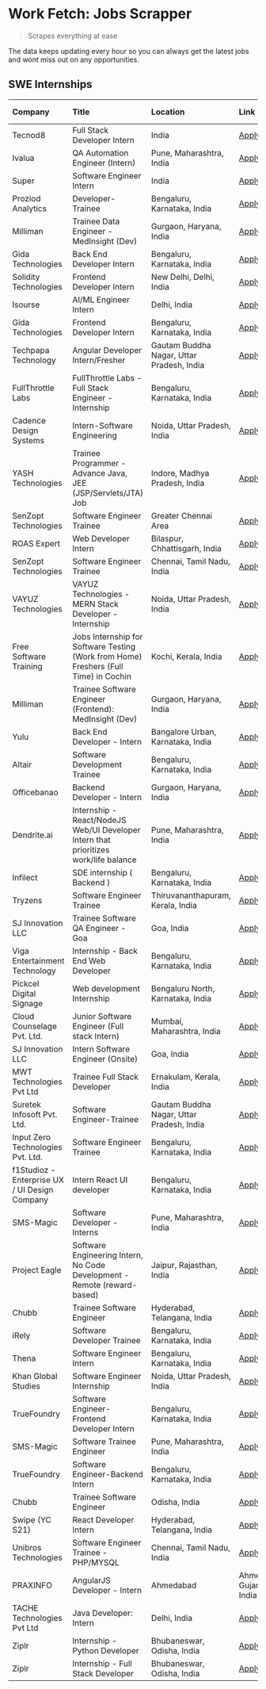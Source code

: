 # Work Fetch: Jobs Scrapper
> Scrapes everything at ease

The data keeps updating every hour so you can always get the latest jobs and wont miss out on any opportunities.

## SWE Internships
<!--START_SECTION:workfetch-->
| Company                                       | Title                                                                                | Location                                  | Link                                                                                                                                                                                                                                                                                                           | Date Posted   |
|:----------------------------------------------|:-------------------------------------------------------------------------------------|:------------------------------------------|:---------------------------------------------------------------------------------------------------------------------------------------------------------------------------------------------------------------------------------------------------------------------------------------------------------------|:--------------|
| Tecnod8                                       | Full Stack Developer Intern                                                          | India                                     | [Apply](https://in.linkedin.com/jobs/view/full-stack-developer-intern-at-tecnod8-3834283868?refId=zQnStVKI4Cua%2FVmqzfHLYQ%3D%3D&trackingId=2AYhc8KHz3cqk08FxrX5Hw%3D%3D&position=22&pageNum=3&trk=public_jobs_jserp-result_search-card)                                                                       | 2024-02-25    |
| Ivalua                                        | QA Automation Engineer (Intern)                                                      | Pune, Maharashtra, India                  | [Apply](https://in.linkedin.com/jobs/view/qa-automation-engineer-intern-at-ivalua-3762560998?refId=zQnStVKI4Cua%2FVmqzfHLYQ%3D%3D&trackingId=3BBH6YM6GHS5Mf%2FDO%2B%2FbFA%3D%3D&position=25&pageNum=3&trk=public_jobs_jserp-result_search-card)                                                                | 2024-02-24    |
| Super                                         | Software Engineer Intern                                                             | India                                     | [Apply](https://in.linkedin.com/jobs/view/software-engineer-intern-at-super-3832648104?refId=DLQ2e1izg4KPQQOnHLzCZg%3D%3D&trackingId=UKic9NCYQjgbQr7%2FChmPZg%3D%3D&position=5&pageNum=1&trk=public_jobs_jserp-result_search-card)                                                                             | 2024-02-23    |
| Proziod Analytics                             | Developer-Trainee                                                                    | Bengaluru, Karnataka, India               | [Apply](https://in.linkedin.com/jobs/view/developer-trainee-at-proziod-analytics-3838200708?refId=DLQ2e1izg4KPQQOnHLzCZg%3D%3D&trackingId=r1NDg7LJF%2FKOkTS4Xk4uVA%3D%3D&position=17&pageNum=1&trk=public_jobs_jserp-result_search-card)                                                                       | 2024-02-23    |
| Milliman                                      | Trainee Data Engineer - MedInsight (Dev)                                             | Gurgaon, Haryana, India                   | [Apply](https://in.linkedin.com/jobs/view/trainee-data-engineer-medinsight-dev-at-milliman-3789275187?refId=sFjk42yizJT4due3JT7u%2Bw%3D%3D&trackingId=T%2BvOLiFBlrW4YS%2BdpHqMvA%3D%3D&position=9&pageNum=2&trk=public_jobs_jserp-result_search-card)                                                          | 2024-02-23    |
| Gida Technologies                             | Back End Developer Intern                                                            | Bengaluru, Karnataka, India               | [Apply](https://in.linkedin.com/jobs/view/back-end-developer-intern-at-gida-technologies-3836849295?refId=sFjk42yizJT4due3JT7u%2Bw%3D%3D&trackingId=upPvneRG%2BCDK1OgwkKCLyw%3D%3D&position=16&pageNum=2&trk=public_jobs_jserp-result_search-card)                                                             | 2024-02-23    |
| Solidity Technologies                         | Frontend Developer Intern                                                            | New Delhi, Delhi, India                   | [Apply](https://in.linkedin.com/jobs/view/frontend-developer-intern-at-solidity-technologies-3831583934?refId=DLQ2e1izg4KPQQOnHLzCZg%3D%3D&trackingId=8wTq30Wdn0rA3YOTQziHzw%3D%3D&position=21&pageNum=1&trk=public_jobs_jserp-result_search-card)                                                             | 2024-02-22    |
| Isourse                                       | AI/ML Engineer Intern                                                                | Delhi, India                              | [Apply](https://in.linkedin.com/jobs/view/ai-ml-engineer-intern-at-isourse-3837826475?refId=sFjk42yizJT4due3JT7u%2Bw%3D%3D&trackingId=K64qVO1usanViJqtbF1wQg%3D%3D&position=22&pageNum=2&trk=public_jobs_jserp-result_search-card)                                                                             | 2024-02-22    |
| Gida Technologies                             | Frontend Developer Intern                                                            | Bengaluru, Karnataka, India               | [Apply](https://in.linkedin.com/jobs/view/frontend-developer-intern-at-gida-technologies-3836040945?refId=DLQ2e1izg4KPQQOnHLzCZg%3D%3D&trackingId=lcNeQhE673BHMEaQv0aQdg%3D%3D&position=1&pageNum=1&trk=public_jobs_jserp-result_search-card)                                                                  | 2024-02-21    |
| Techpapa Technology                           | Angular Developer Intern/Fresher                                                     | Gautam Buddha Nagar, Uttar Pradesh, India | [Apply](https://in.linkedin.com/jobs/view/angular-developer-intern-fresher-at-techpapa-technology-3834305862?refId=DLQ2e1izg4KPQQOnHLzCZg%3D%3D&trackingId=s%2Brsf43LBQFnTp21RSxo5Q%3D%3D&position=19&pageNum=1&trk=public_jobs_jserp-result_search-card)                                                      | 2024-02-20    |
| FullThrottle Labs                             | FullThrottle Labs - Full Stack Engineer - Internship                                 | Bengaluru, Karnataka, India               | [Apply](https://in.linkedin.com/jobs/view/fullthrottle-labs-full-stack-engineer-internship-at-fullthrottle-labs-3829636016?refId=sFjk42yizJT4due3JT7u%2Bw%3D%3D&trackingId=EHFr6dd7XZ69%2BcABPgq6xw%3D%3D&position=1&pageNum=2&trk=public_jobs_jserp-result_search-card)                                       | 2024-02-17    |
| Cadence Design Systems                        | Intern-Software Engineering                                                          | Noida, Uttar Pradesh, India               | [Apply](https://in.linkedin.com/jobs/view/intern-software-engineering-at-cadence-design-systems-3794689056?refId=sFjk42yizJT4due3JT7u%2Bw%3D%3D&trackingId=UTDNCVEJkInfBSx9XNxOnA%3D%3D&position=14&pageNum=2&trk=public_jobs_jserp-result_search-card)                                                        | 2024-02-17    |
| YASH Technologies                             | Trainee Programmer - Advance Java, JEE (JSP/Servlets/JTA) Job                        | Indore, Madhya Pradesh, India             | [Apply](https://in.linkedin.com/jobs/view/trainee-programmer-advance-java-jee-jsp-servlets-jta-job-at-yash-technologies-3811759183?refId=8WusZrs017S9FFjmK8ccYw%3D%3D&trackingId=Tn63aTgzrEmzGY8EQLoV7g%3D%3D&position=15&pageNum=0&trk=public_jobs_jserp-result_search-card)                                  | 2024-02-13    |
| SenZopt Technologies                          | Software Engineer Trainee                                                            | Greater Chennai Area                      | [Apply](https://in.linkedin.com/jobs/view/software-engineer-trainee-at-senzopt-technologies-3827688781?refId=DLQ2e1izg4KPQQOnHLzCZg%3D%3D&trackingId=Y9h4rQ52OU8LcvZMW1X2Pg%3D%3D&position=7&pageNum=1&trk=public_jobs_jserp-result_search-card)                                                               | 2024-02-12    |
| ROAS Expert                                   | Web Developer Intern                                                                 | Bilaspur, Chhattisgarh, India             | [Apply](https://in.linkedin.com/jobs/view/web-developer-intern-at-roas-expert-3828189292?refId=DLQ2e1izg4KPQQOnHLzCZg%3D%3D&trackingId=uJo3VszVlIYK0qejMS9GHw%3D%3D&position=10&pageNum=1&trk=public_jobs_jserp-result_search-card)                                                                            | 2024-02-12    |
| SenZopt Technologies                          | Software Engineer Trainee                                                            | Chennai, Tamil Nadu, India                | [Apply](https://in.linkedin.com/jobs/view/software-engineer-trainee-at-senzopt-technologies-3827686880?refId=DLQ2e1izg4KPQQOnHLzCZg%3D%3D&trackingId=sK1cor%2B%2BjwXDao9mXYdpFw%3D%3D&position=22&pageNum=1&trk=public_jobs_jserp-result_search-card)                                                          | 2024-02-12    |
| VAYUZ Technologies                            | VAYUZ Technologies - MERN Stack Developer - Internship                               | Noida, Uttar Pradesh, India               | [Apply](https://in.linkedin.com/jobs/view/vayuz-technologies-mern-stack-developer-internship-at-vayuz-technologies-3822619356?refId=DLQ2e1izg4KPQQOnHLzCZg%3D%3D&trackingId=kcXjYSS9tMAdN7OtVOpGRA%3D%3D&position=23&pageNum=1&trk=public_jobs_jserp-result_search-card)                                       | 2024-02-10    |
| Free Software Training                        | Jobs Internship for Software Testing (Work from Home) Freshers (Full Time) in Cochin | Kochi, Kerala, India                      | [Apply](https://in.linkedin.com/jobs/view/jobs-internship-for-software-testing-work-from-home-freshers-full-time-in-cochin-at-free-software-training-3826557030?refId=sFjk42yizJT4due3JT7u%2Bw%3D%3D&trackingId=FW1iNHb96MjYT%2BCb5MeOhQ%3D%3D&position=17&pageNum=2&trk=public_jobs_jserp-result_search-card) | 2024-02-10    |
| Milliman                                      | Trainee Software Engineer (Frontend): MedInsight (Dev)                               | Gurgaon, Haryana, India                   | [Apply](https://in.linkedin.com/jobs/view/trainee-software-engineer-frontend-medinsight-dev-at-milliman-3792874280?refId=8WusZrs017S9FFjmK8ccYw%3D%3D&trackingId=CVOdbjuJiZK5bqesJoqQYA%3D%3D&position=5&pageNum=0&trk=public_jobs_jserp-result_search-card)                                                   | 2024-02-09    |
| Yulu                                          | Back End Developer - Intern                                                          | Bangalore Urban, Karnataka, India         | [Apply](https://in.linkedin.com/jobs/view/back-end-developer-intern-at-yulu-3821682220?refId=8WusZrs017S9FFjmK8ccYw%3D%3D&trackingId=Aco%2FjKSghtltg7lORORnPg%3D%3D&position=8&pageNum=0&trk=public_jobs_jserp-result_search-card)                                                                             | 2024-02-04    |
| Altair                                        | Software Development Trainee                                                         | Bengaluru, Karnataka, India               | [Apply](https://in.linkedin.com/jobs/view/software-development-trainee-at-altair-3817606202?refId=8WusZrs017S9FFjmK8ccYw%3D%3D&trackingId=GDipsoypi%2Bdq0tgNR0J%2Biw%3D%3D&position=13&pageNum=0&trk=public_jobs_jserp-result_search-card)                                                                     | 2024-01-31    |
| Officebanao                                   | Backend Developer - Intern                                                           | Gurgaon, Haryana, India                   | [Apply](https://in.linkedin.com/jobs/view/backend-developer-intern-at-officebanao-3814263731?refId=8WusZrs017S9FFjmK8ccYw%3D%3D&trackingId=P8Vv5feHAcp%2B6%2B3vWKDUPw%3D%3D&position=19&pageNum=0&trk=public_jobs_jserp-result_search-card)                                                                    | 2024-01-31    |
| Dendrite.ai                                   | Internship - React/NodeJS Web/UI Developer Intern that prioritizes work/life balance | Pune, Maharashtra, India                  | [Apply](https://in.linkedin.com/jobs/view/internship-react-nodejs-web-ui-developer-intern-that-prioritizes-work-life-balance-at-dendrite-ai-3818948068?refId=DLQ2e1izg4KPQQOnHLzCZg%3D%3D&trackingId=lCRm5rqJBBKcYESDG8KXUg%3D%3D&position=3&pageNum=1&trk=public_jobs_jserp-result_search-card)               | 2024-01-31    |
| Infilect                                      | SDE internship ( Backend )                                                           | Bengaluru, Karnataka, India               | [Apply](https://in.linkedin.com/jobs/view/sde-internship-backend-at-infilect-3815120558?refId=8WusZrs017S9FFjmK8ccYw%3D%3D&trackingId=GCPE1lLJ9cHsloIqqKCgZQ%3D%3D&position=20&pageNum=0&trk=public_jobs_jserp-result_search-card)                                                                             | 2024-01-25    |
| Tryzens                                       | Software Engineer Trainee                                                            | Thiruvananthapuram, Kerala, India         | [Apply](https://in.linkedin.com/jobs/view/software-engineer-trainee-at-tryzens-3809363491?refId=DLQ2e1izg4KPQQOnHLzCZg%3D%3D&trackingId=wwY6%2F4uMkvle8kF%2Bq0TPnA%3D%3D&position=9&pageNum=1&trk=public_jobs_jserp-result_search-card)                                                                        | 2024-01-18    |
| SJ Innovation LLC                             | Trainee Software QA Engineer - Goa                                                   | Goa, India                                | [Apply](https://in.linkedin.com/jobs/view/trainee-software-qa-engineer-goa-at-sj-innovation-llc-3804578231?refId=zQnStVKI4Cua%2FVmqzfHLYQ%3D%3D&trackingId=48aoKot%2Fomjg%2Fz7O4rRYuA%3D%3D&position=10&pageNum=3&trk=public_jobs_jserp-result_search-card)                                                    | 2024-01-18    |
| Viga Entertainment Technology                 | Internship - Back End Web Developer                                                  | Bengaluru, Karnataka, India               | [Apply](https://in.linkedin.com/jobs/view/internship-back-end-web-developer-at-viga-entertainment-technology-3817712040?refId=zQnStVKI4Cua%2FVmqzfHLYQ%3D%3D&trackingId=3I2XzvP3VZv6elNavUke9Q%3D%3D&position=4&pageNum=3&trk=public_jobs_jserp-result_search-card)                                            | 2024-01-17    |
| Pickcel Digital Signage                       | Web development Internship                                                           | Bengaluru North, Karnataka, India         | [Apply](https://in.linkedin.com/jobs/view/web-development-internship-at-pickcel-digital-signage-3826062393?refId=sFjk42yizJT4due3JT7u%2Bw%3D%3D&trackingId=OnWzfvcwo8HqDlEFuAbgYg%3D%3D&position=3&pageNum=2&trk=public_jobs_jserp-result_search-card)                                                         | 2024-01-15    |
| Cloud Counselage Pvt. Ltd.                    | Junior Software Engineer (Full stack Intern)                                         | Mumbai, Maharashtra, India                | [Apply](https://in.linkedin.com/jobs/view/junior-software-engineer-full-stack-intern-at-cloud-counselage-pvt-ltd-3803132814?refId=8WusZrs017S9FFjmK8ccYw%3D%3D&trackingId=9yh9pY%2B4Jblz%2Bhq%2Fv3x9YA%3D%3D&position=21&pageNum=0&trk=public_jobs_jserp-result_search-card)                                   | 2024-01-11    |
| SJ Innovation LLC                             | Intern Software Engineer (Onsite)                                                    | Goa, India                                | [Apply](https://in.linkedin.com/jobs/view/intern-software-engineer-onsite-at-sj-innovation-llc-3799959011?refId=DLQ2e1izg4KPQQOnHLzCZg%3D%3D&trackingId=K4mmBkG3fJZS%2B4OAdaXEhw%3D%3D&position=13&pageNum=1&trk=public_jobs_jserp-result_search-card)                                                         | 2024-01-11    |
| MWT Technologies Pvt Ltd                      | Trainee Full Stack Developer                                                         | Ernakulam, Kerala, India                  | [Apply](https://in.linkedin.com/jobs/view/trainee-full-stack-developer-at-mwt-technologies-pvt-ltd-3800921715?refId=8WusZrs017S9FFjmK8ccYw%3D%3D&trackingId=x51gNv%2B5TUBKp4qjVfmNUg%3D%3D&position=4&pageNum=0&trk=public_jobs_jserp-result_search-card)                                                      | 2024-01-09    |
| Suretek Infosoft Pvt. Ltd.                    | Software Engineer-Trainee                                                            | Gautam Buddha Nagar, Uttar Pradesh, India | [Apply](https://in.linkedin.com/jobs/view/software-engineer-trainee-at-suretek-infosoft-pvt-ltd-3800934643?refId=8WusZrs017S9FFjmK8ccYw%3D%3D&trackingId=OhJxuFfs5zhkwEeqnn60JQ%3D%3D&position=16&pageNum=0&trk=public_jobs_jserp-result_search-card)                                                          | 2024-01-09    |
| Input Zero Technologies Pvt. Ltd.             | Software Engineer Trainee                                                            | Bengaluru, Karnataka, India               | [Apply](https://in.linkedin.com/jobs/view/software-engineer-trainee-at-input-zero-technologies-pvt-ltd-3800927643?refId=DLQ2e1izg4KPQQOnHLzCZg%3D%3D&trackingId=Q9l4c8qU%2B3paaD4BWWJXgA%3D%3D&position=4&pageNum=1&trk=public_jobs_jserp-result_search-card)                                                  | 2024-01-09    |
| f1Studioz - Enterprise UX / UI Design Company | Intern React UI developer                                                            | Bengaluru, Karnataka, India               | [Apply](https://in.linkedin.com/jobs/view/intern-react-ui-developer-at-f1studioz-enterprise-ux-ui-design-company-3796354738?refId=8WusZrs017S9FFjmK8ccYw%3D%3D&trackingId=92DY4Au8ODkjNL7oflsq1w%3D%3D&position=6&pageNum=0&trk=public_jobs_jserp-result_search-card)                                          | 2024-01-08    |
| SMS-Magic                                     | Software Developer -Interns                                                          | Pune, Maharashtra, India                  | [Apply](https://in.linkedin.com/jobs/view/software-developer-interns-at-sms-magic-3799485343?refId=DLQ2e1izg4KPQQOnHLzCZg%3D%3D&trackingId=yCHR2iIst%2BG8qA70HIvqSw%3D%3D&position=6&pageNum=1&trk=public_jobs_jserp-result_search-card)                                                                       | 2024-01-05    |
| Project Eagle                                 | Software Engineering Intern, No Code Development - Remote (reward-based)             | Jaipur, Rajasthan, India                  | [Apply](https://in.linkedin.com/jobs/view/software-engineering-intern-no-code-development-remote-reward-based-at-project-eagle-3813380172?refId=zQnStVKI4Cua%2FVmqzfHLYQ%3D%3D&trackingId=tedPeVzLhIT6hIQcOIk2TA%3D%3D&position=24&pageNum=3&trk=public_jobs_jserp-result_search-card)                         | 2023-12-30    |
| Chubb                                         | Trainee Software Engineer                                                            | Hyderabad, Telangana, India               | [Apply](https://in.linkedin.com/jobs/view/trainee-software-engineer-at-chubb-3811550279?refId=sFjk42yizJT4due3JT7u%2Bw%3D%3D&trackingId=5LEkX8bcBATsNKeBCIyDIg%3D%3D&position=13&pageNum=2&trk=public_jobs_jserp-result_search-card)                                                                           | 2023-12-28    |
| iRely                                         | Software Developer Trainee                                                           | Bengaluru, Karnataka, India               | [Apply](https://in.linkedin.com/jobs/view/software-developer-trainee-at-irely-3801577534?refId=8WusZrs017S9FFjmK8ccYw%3D%3D&trackingId=diBCCwynhl68sRB7hOOuDw%3D%3D&position=9&pageNum=0&trk=public_jobs_jserp-result_search-card)                                                                             | 2023-12-22    |
| Thena                                         | Software Engineer Intern                                                             | Bengaluru, Karnataka, India               | [Apply](https://in.linkedin.com/jobs/view/software-engineer-intern-at-thena-3778731751?refId=8WusZrs017S9FFjmK8ccYw%3D%3D&trackingId=HCthyXAtHLqEDpWX4Do%2FtA%3D%3D&position=11&pageNum=0&trk=public_jobs_jserp-result_search-card)                                                                            | 2023-12-05    |
| Khan Global Studies                           | Software Engineer Internship                                                         | Noida, Uttar Pradesh, India               | [Apply](https://in.linkedin.com/jobs/view/software-engineer-internship-at-khan-global-studies-3766942197?refId=DLQ2e1izg4KPQQOnHLzCZg%3D%3D&trackingId=Hy9WptOEAW5VjLhMsjTpDQ%3D%3D&position=18&pageNum=1&trk=public_jobs_jserp-result_search-card)                                                            | 2023-11-27    |
| TrueFoundry                                   | Software Engineer- Frontend Developer Intern                                         | Bengaluru, Karnataka, India               | [Apply](https://in.linkedin.com/jobs/view/software-engineer-frontend-developer-intern-at-truefoundry-3790095058?refId=8WusZrs017S9FFjmK8ccYw%3D%3D&trackingId=O8T%2Ff2T%2B7Zg9Q%2BnToynhkw%3D%3D&position=10&pageNum=0&trk=public_jobs_jserp-result_search-card)                                               | 2023-11-24    |
| SMS-Magic                                     | Software Trainee Engineer                                                            | Pune, Maharashtra, India                  | [Apply](https://in.linkedin.com/jobs/view/software-trainee-engineer-at-sms-magic-3761409781?refId=8WusZrs017S9FFjmK8ccYw%3D%3D&trackingId=dHEJyGjfqOWSOgEa%2F%2F%2BNpg%3D%3D&position=23&pageNum=0&trk=public_jobs_jserp-result_search-card)                                                                   | 2023-11-16    |
| TrueFoundry                                   | Software Engineer-Backend Intern                                                     | Bengaluru, Karnataka, India               | [Apply](https://in.linkedin.com/jobs/view/software-engineer-backend-intern-at-truefoundry-3779508170?refId=DLQ2e1izg4KPQQOnHLzCZg%3D%3D&trackingId=Vhfv9IoO01J9CMgYSFCTAQ%3D%3D&position=2&pageNum=1&trk=public_jobs_jserp-result_search-card)                                                                 | 2023-11-10    |
| Chubb                                         | Trainee Software Engineer                                                            | Odisha, India                             | [Apply](https://in.linkedin.com/jobs/view/trainee-software-engineer-at-chubb-3756335100?refId=zQnStVKI4Cua%2FVmqzfHLYQ%3D%3D&trackingId=X8gUka3AbASOylBbZq9eqg%3D%3D&position=3&pageNum=3&trk=public_jobs_jserp-result_search-card)                                                                            | 2023-11-02    |
| Swipe (YC S21)                                | React Developer Intern                                                               | Hyderabad, Telangana, India               | [Apply](https://in.linkedin.com/jobs/view/react-developer-intern-at-swipe-yc-s21-3737600089?refId=8WusZrs017S9FFjmK8ccYw%3D%3D&trackingId=VRmL603bzmDHPgeihzmOrA%3D%3D&position=12&pageNum=0&trk=public_jobs_jserp-result_search-card)                                                                         | 2023-10-13    |
| Unibros Technologies                          | Software Engineer Trainee - PHP/MYSQL                                                | Chennai, Tamil Nadu, India                | [Apply](https://in.linkedin.com/jobs/view/software-engineer-trainee-php-mysql-at-unibros-technologies-3656599241?refId=DLQ2e1izg4KPQQOnHLzCZg%3D%3D&trackingId=7i4jMveiCZ4nqtzS%2FrXflw%3D%3D&position=16&pageNum=1&trk=public_jobs_jserp-result_search-card)                                                  | 2023-06-12    |
| PRAXINFO                                      | AngularJS Developer - Intern | Ahmedabad                                             | Ahmedabad, Gujarat, India                 | [Apply](https://in.linkedin.com/jobs/view/angularjs-developer-intern-ahmedabad-at-praxinfo-3656594961?refId=zQnStVKI4Cua%2FVmqzfHLYQ%3D%3D&trackingId=mPkijn1eXR1SEqYq3AJ4Lw%3D%3D&position=9&pageNum=3&trk=public_jobs_jserp-result_search-card)                                                              | 2023-06-12    |
| TACHE Technologies Pvt Ltd                    | Java Developer: Intern                                                               | Delhi, India                              | [Apply](https://in.linkedin.com/jobs/view/java-developer-intern-at-tache-technologies-pvt-ltd-3627622735?refId=sFjk42yizJT4due3JT7u%2Bw%3D%3D&trackingId=b0uLBOcaMKwniZLyjmfzFg%3D%3D&position=15&pageNum=2&trk=public_jobs_jserp-result_search-card)                                                          | 2023-06-06    |
| Ziplr                                         | Internship - Python Developer                                                        | Bhubaneswar, Odisha, India                | [Apply](https://in.linkedin.com/jobs/view/internship-python-developer-at-ziplr-3645677592?refId=sFjk42yizJT4due3JT7u%2Bw%3D%3D&trackingId=rj4JgABQSYeecQud9faX2g%3D%3D&position=4&pageNum=2&trk=public_jobs_jserp-result_search-card)                                                                          | 2023-06-02    |
| Ziplr                                         | Internship - Full Stack Developer                                                    | Bhubaneswar, Odisha, India                | [Apply](https://in.linkedin.com/jobs/view/internship-full-stack-developer-at-ziplr-3645675705?refId=sFjk42yizJT4due3JT7u%2Bw%3D%3D&trackingId=bOKNjEyM6sL4r44adJUzoQ%3D%3D&position=12&pageNum=2&trk=public_jobs_jserp-result_search-card)                                                                     | 2023-06-02    |
<!--END_SECTION:workfetch-->
